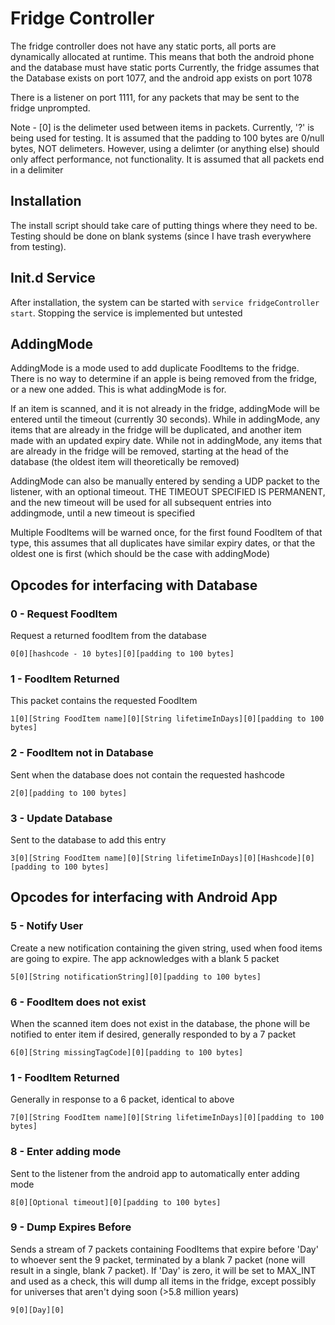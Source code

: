 # Fridge Controller

The fridge controller does not have any static ports, all ports are dynamically allocated at runtime. This means that both the android phone and the database must have static ports
Currently, the fridge assumes that the Database exists on port 1077, and the android app exists on port 1078

There is a listener on port 1111, for any packets that may be sent to the fridge unprompted.

Note - [0] is the delimeter used between items in packets. Currently, '?' is being used for testing. It is assumed that the padding to 100 bytes are 0/null bytes, NOT delimeters. However, using a delimter (or anything else) should only affect performance, not functionality.
It is assumed that all packets end in a delimiter

## Installation

The install script should take care of putting things where they need to be. Testing should be done on blank systems (since I have trash everywhere from testing).

## Init.d Service

After installation, the system can be started with `service fridgeController start`. Stopping the service is implemented but untested

## AddingMode

AddingMode is a mode used to add duplicate FoodItems to the fridge. There is no way to determine if an apple is being removed from the fridge, or a new one added. This is what addingMode is for.

If an item is scanned, and it is not already in the fridge, addingMode will be entered until the timeout (currently 30 seconds).
While in addingMode, any items that are already in the fridge will be duplicated, and another item made with an updated expiry date.
While not in addingMode, any items that are already in the fridge will be removed, starting at the head of the database (the oldest item will theoretically be removed)

AddingMode can also be manually entered by sending a UDP packet to the listener, with an optional timeout. THE TIMEOUT SPECIFIED IS PERMANENT, and the new timeout will be used for all subsequent entries into addingmode, until a new timeout is specified

Multiple FoodItems will be warned once, for the first found FoodItem of that type, this assumes that all duplicates have similar expiry dates, or that the oldest one is first (which should be the case with addingMode)

## Opcodes for interfacing with Database


### 0 - Request FoodItem
Request a returned foodItem from the database

	0[0][hashcode - 10 bytes][0][padding to 100 bytes]

### 1 - FoodItem Returned
This packet contains the requested FoodItem

	1[0][String FoodItem name][0][String lifetimeInDays][0][padding to 100 bytes]

### 2 - FoodItem not in Database
Sent when the database does not contain the requested hashcode

	2[0][padding to 100 bytes]

### 3 - Update Database
Sent to the database to add this entry

	3[0][String FoodItem name][0][String lifetimeInDays][0][Hashcode][0][padding to 100 bytes]
	

## Opcodes for interfacing with Android App


### 5 - Notify User
Create a new notification containing the given string, used when food items are going to expire. The app acknowledges with a blank 5 packet

	5[0][String notificationString][0][padding to 100 bytes]

### 6 - FoodItem does not exist
When the scanned item does not exist in the database, the phone will be notified to enter item if desired, generally responded to by a 7 packet

	6[0][String missingTagCode][0][padding to 100 bytes]

### 1 - FoodItem Returned
Generally in response to a 6 packet, identical to above

	7[0][String FoodItem name][0][String lifetimeInDays][0][padding to 100 bytes]

### 8 - Enter adding mode
Sent to the listener from the android app to automatically enter adding mode

	8[0][Optional timeout][0][padding to 100 bytes]

### 9 - Dump Expires Before
Sends a stream of 7 packets containing FoodItems that expire before 'Day' to whoever sent the 9 packet, terminated by a blank 7 packet (none will result in a single, blank 7 packet). 
If 'Day' is zero, it will be set to MAX_INT and used as a check, this will dump all items in the fridge, except possibly for universes that aren't dying soon (>5.8 million years)

	9[0][Day][0]
